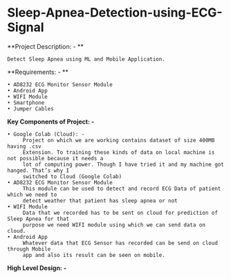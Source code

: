 # Sleep-Apnea-Detection-using-ECG-Signal


**Project Description: - **
      
    Detect Sleep Apnea using ML and Mobile Application.


**Requirements: - **

    • AD8232 ECG Monitor Sensor Module
    • Android App
    • WIFI Module
    • Smartphone
    • Jumper Cables


**Key Components of Project: -**

    • Google Colab (Cloud): -
         Project on which we are working contains dataset of size 400MB having .csv
         Extension. To training these kinds of data on local machine is not possible because it needs a
         lot of computing power. Though I have tried it and my machine got hanged. That’s why I
         switched to Cloud (Google Colab)
    • AD8232 ECG Monitor Sensor Module
         This module can be used to detect and record ECG Data of patient which we need to
         detect weather that patient has sleep apnea or not
    • WIFI Module
         Data that we recorded has to be sent on cloud for prediction of Sleep Apnea for that
         purpose we need WIFI module using which we can send data on cloud.
    • Android App
         Whatever data that ECG Sensor has recorded can be send on cloud through Mobile
         app and also its result can be seen on mobile.



**High Level Design: -**
